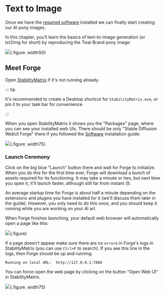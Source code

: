 # Text to Image

Once we have the [required software](./software) installed we can finally start creating our AI pony images.

In this chapter, you'll learn the basics of text-to-image generation (or txt2img for short) by reproducing the Twai Brand pony image:

![](/twai-brand.png){.figure .width50}

## Meet Forge

Open <i class="stability-matrix inline-logo"></i> [StabilityMatrix](./software#stability-matrix) if it's not running already.

::: tip

It's recommended to create a Desktop shortcut for `StabilityMatrix.exe`, or pin it to your task bar for convenience.

:::

When you open StabilityMatrix it shows you the "Packages" page, where you can see your installed web UIs. There should be only "Stable Diffusion WebUI Forge" there if you followed the [Software](./software#forge) installation guide:

![](./text-to-image/sm-forge-package.png){.figure .width75}

### Launch Ceremony

Click on the big blue "Launch" button there and wait for Forge to initialize. When you do this for the first time ever, Forge will download a bunch of assets required for its functioning. It may take a minute or two, but next time you open it, it'll launch faster, although still far from instant 😢.

An average startup time for Forge is about half a minute depending on the extensions and plugins you have installed for it (we'll discuss them later in the guide). However, you only need to do this once, and you should keep it running while you are working on your AI art.

When Forge finishes launching, your default web browser will automatically open a page like this:

![](./text-to-image/forge-ui.png){.figure}

If a page doesn't appear make sure there are no `error`s in Forge's logs in StabilityMatrix (you can use `Ctrl+F` to search). If you see this line in the logs, then Forge should be up and running:

```
Running on local URL:  http://127.0.0.1:7860
```

You can force-open the web page by clicking on the button "Open Web UI" in StabilityMatrix.

![](./text-to-image/sm-open-web-ui.png){.figure .width75}
